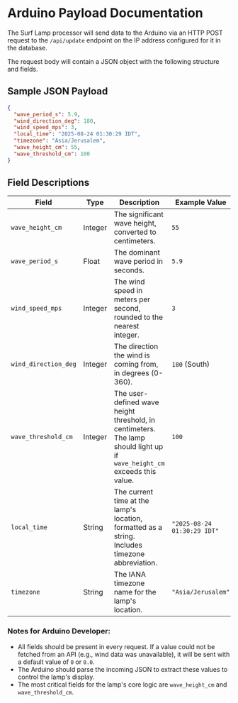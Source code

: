 # Arduino Payload Documentation

The Surf Lamp processor will send data to the Arduino via an HTTP POST request to the `/api/update` endpoint on the IP address configured for it in the database.

The request body will contain a JSON object with the following structure and fields.

## Sample JSON Payload

```json
{
  "wave_period_s": 5.9,
  "wind_direction_deg": 180,
  "wind_speed_mps": 3,
  "local_time": "2025-08-24 01:30:29 IDT",
  "timezone": "Asia/Jerusalem",
  "wave_height_cm": 55,
  "wave_threshold_cm": 100
}
```

## Field Descriptions

| Field                 | Type    | Description                                                                                             | Example Value        |
| --------------------- | ------- | ------------------------------------------------------------------------------------------------------- | -------------------- |
| `wave_height_cm`      | Integer | The significant wave height, converted to centimeters.                                                  | `55`                 |
| `wave_period_s`       | Float   | The dominant wave period in seconds.                                                                    | `5.9`                |
| `wind_speed_mps`      | Integer | The wind speed in meters per second, rounded to the nearest integer.                                    | `3`                  |
| `wind_direction_deg`  | Integer | The direction the wind is coming from, in degrees (0-360).                                              | `180` (South)        |
| `wave_threshold_cm`   | Integer | The user-defined wave height threshold, in centimeters. The lamp should light up if `wave_height_cm` exceeds this value. | `100`                |
| `local_time`          | String  | The current time at the lamp's location, formatted as a string. Includes timezone abbreviation.         | `"2025-08-24 01:30:29 IDT"` |
| `timezone`            | String  | The IANA timezone name for the lamp's location.                                                         | `"Asia/Jerusalem"`   |

### Notes for Arduino Developer:

*   All fields should be present in every request. If a value could not be fetched from an API (e.g., wind data was unavailable), it will be sent with a default value of `0` or `0.0`.
*   The Arduino should parse the incoming JSON to extract these values to control the lamp's display.
*   The most critical fields for the lamp's core logic are `wave_height_cm` and `wave_threshold_cm`.
